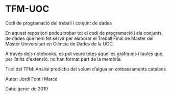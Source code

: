 # TFM-UOC
Codi de programació del treball i conjunt de dades

En aquest repositori podeu trobar tot el codi de programació i els conjunts de dades que hem fet servir per elaborar el Treball Final de Màster del Màster Universitari en Ciència de Dades de la UOC.

A través dels notebooks, es pot veure totes aquelles gràfiques i taules que, per límits d'extensió, no han format part de la memòria.

Títol del TFM: Anàlisi predictiu del volum d’aigua en embassaments catalans

Autor: Jordi Font i Marcé

Data: gener de 2019
